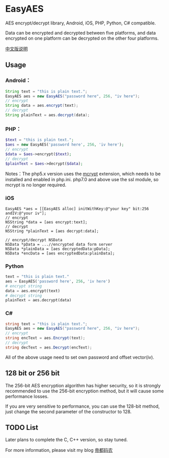 # EasyAES
AES encrypt/decrypt library, Android, iOS, PHP, Python, C# compatible.

Data can be encrypted and decrypted between five platforms, and data encrypted on one platform can be decrypted on the other four platforms.

[中文版说明](./README_CN.md)

## Usage

### Android：
``` java
String text = "this is plain text.";
EasyAES aes = new EasyAES("password here", 256, "iv here");
// encrypt
String data = aes.encrypt(text);
// decrypt
String plainText = aes.decrypt(data);
```


### PHP：
``` php
$text = "this is plain text.";
$aes = new EasyAES('password here', 256, 'iv here');
// encrypt
$data = $aes->encrypt($text);
// decrypt
$plainText = $aes->decrypt($data);
```
Notes：The php5.x version uses the [mcrypt](https://www.php.net/manual/en/book.mcrypt.php) extension, which needs to be installed and enabled in php.ini. php7.0 and above use the ssl module, so mcrypt is no longer required.


### iOS
``` objc
EasyAES *aes = [[EasyAES alloc] initWithKey:@"your key" bit:256 andIV:@"your iv"];
// encrypt
NSString *data = [aes encrypt:text];
// decrypt
NSString *plainText = [aes decrypt:data];

// encrypt/decrypt NSData
NSData *pData = ...//encrypted data form server
NSData *plainData = [aes decryptedData:pData];
NSData *encData = [aes encryptedData:plainData];
```


### Python
``` python
text = "this is plain text."
aes = EasyAES('password here', 256, 'iv here')
# encrypt string
data = aes.encrypt(text)
# decrypt string
plainText = aes.decrypt(data)
```


### C#
``` csharp
string text = "this is plain text.";
EasyAES aes = new EasyAES("password here", 256, "iv here");
// encrypt
string encText = aes.Encrypt(text);
// decrypt
string decText = aes.Decrypt(encText);
```

All of the above usage need to set own password and offset vector(iv).

## 128 bit or 256 bit
The 256-bit AES encryption algorithm has higher security, so it is strongly recommended to use the 256-bit encryption method, but it will cause some performance losses.

If you are very sensitive to performance, you can use the 128-bit method, just change the second parameter of the constructor to 128.

## TODO List

Later plans to complete the C, C++ version, so stay tuned.

For more information, please visit my blog [帝都码农](http://diducoder.com)